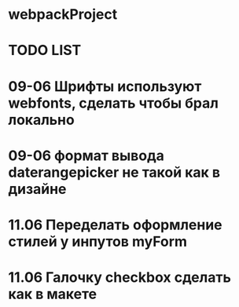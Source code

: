 # webpackProject

# TODO LIST
# 09-06 Шрифты используют webfonts, сделать чтобы брал локально
# 09-06 формат вывода daterangepicker не такой как в дизайне
# 11.06 Переделать оформление стилей у инпутов myForm
# 11.06 Галочку checkbox сделать как в макете
